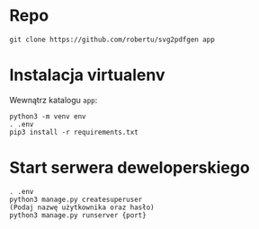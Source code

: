 Repo
====

```
git clone https://github.com/robertu/svg2pdfgen app
```

Instalacja virtualenv
=====================

Wewnątrz katalogu `app`:

```
python3 -m venv env
. .env
pip3 install -r requirements.txt
```


Start serwera deweloperskiego
=============================

```
. .env
python3 manage.py createsuperuser
(Podaj nazwę użytkownika oraz hasło)
python3 manage.py runserver {port}
```
